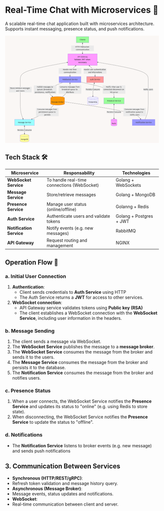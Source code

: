 # Real-Time Chat with Microservices 🚀

A scalable real-time chat application built with microservices architecture. Supports instant messaging, presence status, and push notifications.

![Architecture Diagram](./architecture.png)


## Tech Stack 🛠️

| **Microservice**         | **Responsability**                          | **Technologies**        |
| ------------------------ | ------------------------------------------- | ----------------------- |
| **WebSocket Service**    | To handle real-time connections (WebSocket) | Golang + WebSockets     |
| **Message Service**      | Store/retrieve messages                     | Golang + MongoDB        |
| **Presence Service**     | Manage user status (online/offline)         | Golanng + Redis         |
| **Auth Service**         | Authenticate users and validate tokens      | Golang + Postgres + JWT |
| **Notification Service** | Notify events (e.g. new messages)           | RabbitMQ                |
| **API Gateway**          | Request routing and management              | NGINX                   |

## Operation Flow 🔧

### **a. Initial User Connection**

1. **Authentication**:
   - Client sends credentials to **Auth Service** using HTTP
   - The Auth Service returns a **JWT** for access to other services.
2. **WebSocket connection**:
   - API Gateway service validates tokens using **Public key (RSA)**
   - The client establishes a WebSocket connection with the **WebSocket Service**, including user information in the headers.

### **b. Message Sending**

1. The client sends a message via WebSocket.
2. The **WebSocket Service** publishes the message to a **message broker**.
3. The **WebSocket Service** consumes the message from the broker and sends it to the users.
4. The **Message Service** consumes the message from the broker and persists it to the database.
5. The **Notification Service** consumes the message from the broker and notifies users.

### **c. Presence Status**

1. When a user connects, the WebSocket Service notifies the **Presence Service** and updates its status to "online" (e.g. using Redis to store state).
2. When disconnecting, the WebSocket Service notifies the **Presence Service** to update the status to "offline".

### **d. Notifications**

- The **Notification Service** listens to broker events (e.g. new message) and sends push notifications

## 3. Communication Between Services

- **Synchronous (HTTP/REST/gRPC)**:
- Refresh token validation and message history query.
- **Asynchronous (Message Broker)**:
- Message events, status updates and notifications.
- **WebSocket**:
- Real-time communication between client and server.
